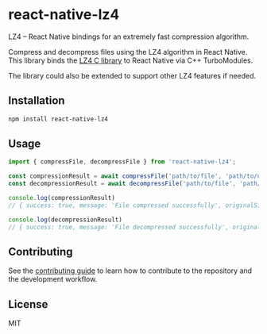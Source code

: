 # react-native-lz4

LZ4 – React Native bindings for an extremely fast compression algorithm.

Compress and decompress files using the LZ4 algorithm in React Native. This library binds the [LZ4 C library](https://github.com/lz4/lz4) to React Native via C++ TurboModules.

The library could also be extended to support other LZ4 features if needed.

## Installation

```sh
npm install react-native-lz4
```

## Usage

```ts
import { compressFile, decompressFile } from 'react-native-lz4';

const compressionResult = await compressFile('path/to/file', 'path/to/output');
const decompressionResult = await decompressFile('path/to/file', 'path/to/output');

console.log(compressionResult)
// { success: true, message: 'File compressed successfully', originalSize: 100, finalSize: 50 }

console.log(decompressionResult)
// { success: true, message: 'File decompressed successfully', originalSize: 50, finalSize: 100 }
```

## Contributing

See the [contributing guide](CONTRIBUTING.md) to learn how to contribute to the repository and the development workflow.

## License

MIT
